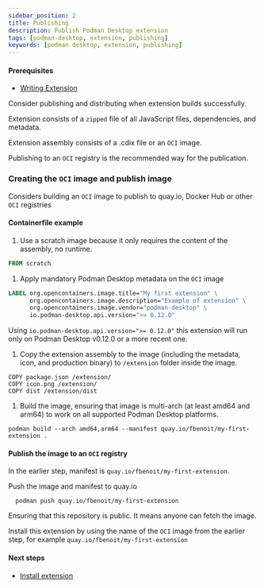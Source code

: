 ```yaml
---
sidebar_position: 2
title: Publishing
description: Publish Podman Desktop extension
tags: [podman-desktop, extension, publishing]
keywords: [podman desktop, extension, publishing]
---
```


#### Prerequisites

* [Writing Extension](../extensions/write)

Consider publishing and distributing when extension builds successfully.

Extension consists of a `zipped` file of all JavaScript files, dependencies, and metadata.

Extension assembly consists of a .cdix file or an `OCI` image.

Publishing to an `OCI` registry is the recommended way for the publication.


### Creating the `OCI` image and publish image

Considers building an `OCI` image to publish to quay.io, Docker Hub or other `OCI` registries

#### Containerfile example

1. Use a scratch image because it only requires the content of the assembly, no runtime.

  ```Dockerfile
  FROM scratch
  ```

1. Apply mandatory Podman Desktop metadata on the `OCI` image

  ```Dockerfile
  LABEL org.opencontainers.image.title="My first extension" \
        org.opencontainers.image.description="Example of extension" \
        org.opencontainers.image.vendor="podman-desktop" \
        io.podman-desktop.api.version=">= 0.12.0"
  ```
  
  Using `io.podman-desktop.api.version=">= 0.12.0"` this extension will run only on Podman Desktop v0.12.0 or a more recent one.

1. Copy the extension assembly to the image (including the metadata, icon, and production binary) to `/extension` folder inside the image.

  ```
  COPY package.json /extension/
  COPY icon.png /extension/
  COPY dist /extension/dist
  ```

1. Build the image, ensuring that image is multi-arch (at least amd64 and arm64) to work on all supported Podman Desktop platforms.

  ```shell
  podman build --arch amd64,arm64 --manifest quay.io/fbenoit/my-first-extension .
  ```


#### Publish the image to an `OCI` registry

In the earlier step, manifest is `quay.io/fbenoit/my-first-extension`.

Push the image and manifest to quay.io

```shell
  podman push quay.io/fbenoit/my-first-extension
```

Ensuring that this repository is public. It means anyone can fetch the image.

Install this extension by using the name of the `OCI` image from the earlier step, for example `quay.io/fbenoit/my-first-extension` 

#### Next steps

* [Install extension](../extensions/install)

